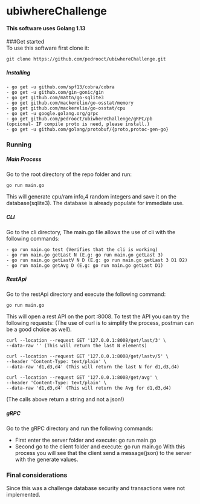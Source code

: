 # ubiwhereChallenge  

#### This software uses Golang 1.13  

###Get started    
To use this software first clone it:  
```
git clone https://github.com/pedrooct/ubiwhereChallenge.git
```
  
##### Installing

```
- go get -u github.com/spf13/cobra/cobra
- go get -u github.com/gin-gonic/gin
- go get github.com/mattn/go-sqlite3
- go get github.com/mackerelio/go-osstat/memory 
- go get github.com/mackerelio/go-osstat/cpu
- go get -u google.golang.org/grpc
- go get github.com/pedrooct/ubiwhereChallenge/gRPC/pb
(opcional- IF compile proto is need, please install.)
- go get -u github.com/golang/protobuf/{proto,protoc-gen-go}
```
  
### Running
##### Main Process
Go to the root directory of the repo folder and run:

```
go run main.go
```
  
This will generate cpu/ram info,4 random integers and save it on the database(sqlite3).
The database is already populate for immediate use.

##### CLI  

Go to the cli directory, The main.go file allows the use of cli with the following commands:
```
- go run main.go test (Verifies that the cli is working)
- go run main.go getLast N (E.g: go run main.go getLast 3)
- go run main.go getLastV N D (E.g: go run main.go getLast 3 D1 D2)
- go run main.go getAvg D (E.g: go run main.go getLast D1)
```

##### RestApi
Go to the restApi directory and execute the following command:
```
go run main.go
```
This will open a rest API on the port :8008. To test the API you can try the following requests:
(The use of curl is to simplify the process, postman can be a good choice as well).
```
curl --location --request GET '127.0.0.1:8008/get/last/3' \
--data-raw '' (This will return the last N elements)

curl --location --request GET '127.0.0.1:8008/get/lastv/5' \
--header 'Content-Type: text/plain' \
--data-raw 'd1,d3,d4' (This will return the last N for d1,d3,d4)

curl --location --request GET '127.0.0.1:8008/get/avg' \
--header 'Content-Type: text/plain' \
--data-raw 'd1,d3,d4' (This will return the Avg for d1,d3,d4)
```
(The calls above return a string and not a json!)

##### gRPC

Go to the gRPC directory and run the following commands:
- First enter the server folder and execute: go run main.go
- Second go to the client folder and execute: go run main.go
With this process you will see that the client send a message(json) to the server with the generate values.

### Final considerations 

Since this was a challenge database security and transactions were not implemented.   